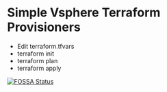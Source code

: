 # Simple Vsphere Terraform Provisioners

* Edit terraform.tfvars
* terraform init
* terraform plan 
* terraform apply



[![FOSSA Status](https://app.fossa.io/api/projects/git%2Bgithub.com%2FDTherHtun%2Fsimple-vsphere-terraform-provisioner.svg?type=large)](https://app.fossa.io/projects/git%2Bgithub.com%2FDTherHtun%2Fsimple-vsphere-terraform-provisioner/?ref=badge_large)
